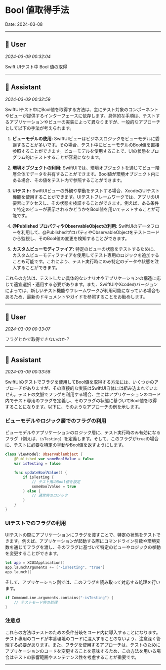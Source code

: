 # Bool 値取得手法

Date: 2024-03-08

---

## 👤 User
*2024-03-09 00:32:04*

Swift UIテスト中 Bool 値の取得

---

## 🤖 Assistant
*2024-03-09 00:32:59*

SwiftUIテスト中にBool値を取得する方法は、主にテスト対象のコンポーネントやビューが提供するインターフェースに依存します。具体的な手順は、テストするアプリケーションやビューの実装によって異なりますが、一般的なアプローチとして以下の手法が考えられます。

1. **ビューモデルの使用:** SwiftUIビューはビジネスロジックをビューモデルに委譲することが多いです。その場合、テスト中にビューモデルのBool値を直接参照することができます。ビューモデルを使用することで、UIの状態をプログラム的にテストすることが容易になります。

2. **環境オブジェクトの利用:** SwiftUIでは、環境オブジェクトを通じてビュー階層全体でデータを共有することができます。Bool値が環境オブジェクト内にある場合、その値をテスト内で参照することができます。

3. **UIテスト:** SwiftUIビューの外観や挙動をテストする場合、XcodeのUIテスト機能を使用することができます。UIテストフレームワークでは、アプリのUI要素にアクセスし、その状態を検証することができます。例えば、ある条件で特定のビューが表示されるかどうかをBool値を用いてテストすることが可能です。

4. **@Published プロパティやObservableObjectの利用:** SwiftUIのデータフローを利用して、@PublishedプロパティやObservableObjectをテストコードから監視し、そのBool値の変更を検知することができます。

5. **カスタムビューモディファイア:** 特定のビューの状態をテストするために、カスタムビューモディファイアを使用してテスト専用のロジックを追加することも可能です。これにより、テスト実行時にのみ特定のデータや状態を注入することができます。

これらの方法は、テストしたい具体的なシナリオやアプリケーションの構造に応じて適宜選択・適用する必要があります。また、SwiftUIやXcodeのバージョンによっては、新しいテスト機能やフレームワークが利用可能になっている場合もあるため、最新のドキュメントやガイドを参照することをお勧めします。

---

## 👤 User
*2024-03-09 00:33:07*

フラグとかで取得できないのか？

---

## 🤖 Assistant
*2024-03-09 00:33:58*

SwiftUIのテストでフラグを使用してBool値を取得する方法には、いくつかのアプローチがありますが、その直接的な実装はSwiftUI自体には組み込まれていません。テストの文脈でフラグを利用する場合、主にはアプリケーションのコード内でテスト専用のフラグを定義し、そのフラグの状態に基づいてBool値を取得することになります。以下に、そのようなアプローチの例を示します。

### ビューモデルやロジック層でのフラグの利用

ビューモデルやアプリケーションのロジック層に、テスト実行時のみ有効になるフラグ（例えば、`isTesting`）を定義します。そして、このフラグが`true`の場合に、テストに必要な特定の挙動やBool値を返すようにします。

```swift
class ViewModel: ObservableObject {
    @Published var someBoolValue = false
    var isTesting = false

    func updateBoolValue() {
        if isTesting {
            // テスト用のBool値を設定
            someBoolValue = true
        } else {
            // 通常時のロジック
        }
    }
}
```

### UIテストでのフラグの利用

UIテストの際にアプリケーションにフラグを渡すことで、特定の状態をテストできます。例えば、アプリケーションが起動する際にコマンドライン引数や環境変数を通じてフラグを渡し、そのフラグに基づいて特定のビューやロジックの挙動を変更することができます。

```swift
let app = XCUIApplication()
app.launchArguments += ["-isTesting", "true"]
app.launch()
```

そして、アプリケーション側では、このフラグを読み取って対応する処理を行います。

```swift
if CommandLine.arguments.contains("-isTesting") {
    // テストモード時の処理
}
```

### 注意点

これらの方法はテストのための条件分岐をコード内に導入することになります。テスト専用のコードが本番環境のコードに混入することのないよう、注意深く管理する必要があります。また、フラグを使用するアプローチは、テストのためにアプリケーションのコードを変更することを意味するため、この方法を用いる場合はテストの影響範囲やメンテナンス性を考慮することが重要です。

---
